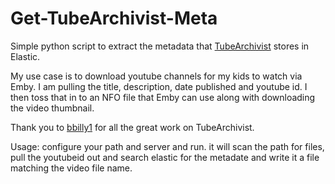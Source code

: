 # Get-TubeArchivist-Meta

Simple python script to extract the metadata that [TubeArchivist](https://github.com/bbilly1/tubearchivist) stores in Elastic.

My use case is to download youtube channels for my kids to watch via Emby. I am pulling the title, description, date published and youtube id. I then toss that in to an NFO file that Emby can use along with downloading the video thumbnail. 

Thank you to [bbilly1](https://github.com/bbilly1) for all the great work on TubeArchivist. 

Usage:
configure your path and server and run. it will scan the path for files, pull the youtubeid out and search elastic for the metadate and write it a file matching the video file name. 
